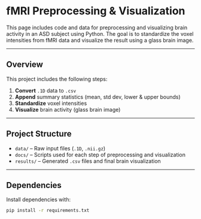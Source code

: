 # fMRI Preprocessing & Visualization

This page includes code and data for preprocessing and visualizing brain activity in an ASD subject using Python. The goal is to standardize the voxel intensities from fMRI data and visualize the result using a glass brain image.

---

## Overview

This project includes the following steps:
1. **Convert** `.1D` data to `.csv`
2. **Append** summary statistics (mean, std dev, lower & upper bounds)
3. **Standardize** voxel intensities
4. **Visualize** brain activity (glass brain image)

---

## Project Structure

- `data/` – Raw input files (`.1D`, `.nii.gz`)
- `docs/` – Scripts used for each step of preprocessing and visualization
- `results/` – Generated `.csv` files and final brain visualization

---

## Dependencies

Install dependencies with:

```bash
pip install -r requirements.txt